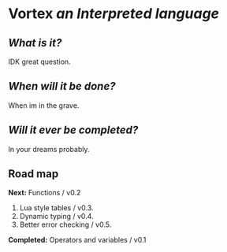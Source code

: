 # Vortex *an Interpreted language*

## *What is it?*

IDK great question.

## *When will it be done?*

When im in the grave.

## *Will it ever be completed?*

In your dreams probably.

## Road map

**Next:** Functions / v0.2

1. Lua style tables / v0.3.
2. Dynamic typing / v0.4.
3. Better error checking / v0.5.

**Completed:** Operators and variables / v0.1
